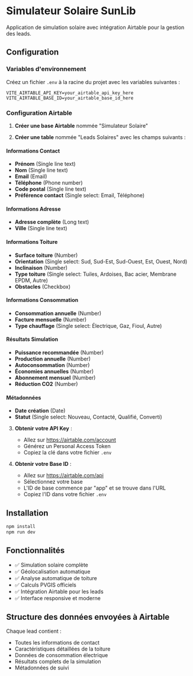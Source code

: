 # Simulateur Solaire SunLib

Application de simulation solaire avec intégration Airtable pour la gestion des leads.

## Configuration

### Variables d'environnement

Créez un fichier `.env` à la racine du projet avec les variables suivantes :

```env
VITE_AIRTABLE_API_KEY=your_airtable_api_key_here
VITE_AIRTABLE_BASE_ID=your_airtable_base_id_here
```

### Configuration Airtable

1. **Créer une base Airtable** nommée "Simulateur Solaire"

2. **Créer une table** nommée "Leads Solaires" avec les champs suivants :

#### Informations Contact
- **Prénom** (Single line text)
- **Nom** (Single line text)
- **Email** (Email)
- **Téléphone** (Phone number)
- **Code postal** (Single line text)
- **Préférence contact** (Single select: Email, Téléphone)

#### Informations Adresse
- **Adresse complète** (Long text)
- **Ville** (Single line text)

#### Informations Toiture
- **Surface toiture** (Number)
- **Orientation** (Single select: Sud, Sud-Est, Sud-Ouest, Est, Ouest, Nord)
- **Inclinaison** (Number)
- **Type toiture** (Single select: Tuiles, Ardoises, Bac acier, Membrane EPDM, Autre)
- **Obstacles** (Checkbox)

#### Informations Consommation
- **Consommation annuelle** (Number)
- **Facture mensuelle** (Number)
- **Type chauffage** (Single select: Électrique, Gaz, Fioul, Autre)

#### Résultats Simulation
- **Puissance recommandée** (Number)
- **Production annuelle** (Number)
- **Autoconsommation** (Number)
- **Économies annuelles** (Number)
- **Abonnement mensuel** (Number)
- **Réduction CO2** (Number)

#### Métadonnées
- **Date création** (Date)
- **Statut** (Single select: Nouveau, Contacté, Qualifié, Converti)

3. **Obtenir votre API Key** :
   - Allez sur https://airtable.com/account
   - Générez un Personal Access Token
   - Copiez la clé dans votre fichier `.env`

4. **Obtenir votre Base ID** :
   - Allez sur https://airtable.com/api
   - Sélectionnez votre base
   - L'ID de base commence par "app" et se trouve dans l'URL
   - Copiez l'ID dans votre fichier `.env`

## Installation

```bash
npm install
npm run dev
```

## Fonctionnalités

- ✅ Simulation solaire complète
- ✅ Géolocalisation automatique
- ✅ Analyse automatique de toiture
- ✅ Calculs PVGIS officiels
- ✅ Intégration Airtable pour les leads
- ✅ Interface responsive et moderne

## Structure des données envoyées à Airtable

Chaque lead contient :
- Toutes les informations de contact
- Caractéristiques détaillées de la toiture
- Données de consommation électrique
- Résultats complets de la simulation
- Métadonnées de suivi